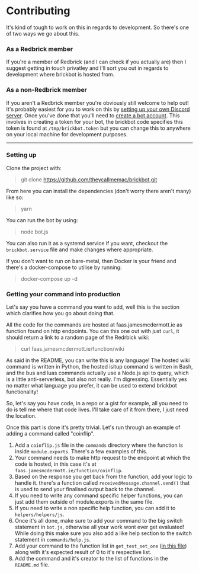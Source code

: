 # Contributing

It's kind of tough to work on this in regards to development. So there's one of two ways we go about this.

### As a Redbrick member

 If you're a member of Redbrick (and I can check if you actually are) then I suggest getting in touch privatley and I'll sort you out in regards to development where brickbot is hosted from. 

### As a non-Redbrick member

If you aren't a Redbrick member you're obviously still welcome to help out! It's probably easiest for you to work on this by [setting up your own Discord server](https://www.howtogeek.com/364075/how-to-create-set-up-and-manage-your-discord-server/). Once you've done that you'll need to [create a bot account](https://discordpy.readthedocs.io/en/latest/discord.html). This involves in creating a token for your bot, the brickbot code specifies this token is found at `/tmp/brickbot.token` but you can change this to anywhere on your local machine for development purposes.

---

### Setting up

Clone the project with:

> git clone https://github.com/theycallmemac/brickbot.git

From here you can install the dependencies (don't worry there aren't many) like so:

> yarn

You can run the bot by using:

> node bot.js

You can also run it as a systemd service if you want, checkout the `brickbot.service` file and make changes where appropriate.

If you don't want to run on bare-metal, then Docker is your friend and there's a docker-compose to utilise by running:

> docker-compose up -d
 
### Getting your command into production

Let's say you have a command you want to add, well this is the section which clarifies how you go about doing that.

All the code for the commands are hosted at faas.jamesmcdermott.ie as function found on http endpoints. You can this one out with just `curl`, it should return a link to a random page of the Redrbick wiki:

> curl faas.jamesmcdermott.ie/function/wiki

As said in the README, you can write this is any language! The hosted wiki command is written in Python, the hosted isitup command is written in Bash, and the bus and luas commands actually use a Node.js api to query, which is a little anti-serverless, but also not really. I'm digressing. Essentially yes no matter what language you prefer, it can be used to extend brickbot functionality!

So, let's say you have code, in a repo or a gist for example, all you need to do is tell me where that code lives. I'll take care of it from there, I just need the location. 

Once this part is done it's pretty trivial. Let's run through an example of adding a command called "coinflip".

1. Add a `coinflip.js` file in the `commands` directory where the function is inside `module.exports`. There's a few examples of this.
2. Your command needs to make http request to the endpoint at which the code is hosted, in this case it's at `faas.jamesmcdermott.ie/function/coinflip`.
3. Based on the response you get back from the function, add your logic to handle it. there's a function called `receivedMessage.channel.send()` that is used to send your finalised output back to the channel.
4. If you need to write any command specific helper functions, you can just add them outside of module.exports in the same file.
5. If you need to write a non specific help function, you can add it to `helpers/helpers/js`.
6. Once it's all done, make sure to add your command to the big switch statement in `bot.js`, otherwise all your work wont ever get evaluated! While doing this make sure you also add a like help section to the switch statement in `commands/help.js`.
7. Add your command to the function list in `get_test_set_one` ([in this file](https://github.com/theycallmemac/brickbot/blob/master/tests/endpoints.py)) along with it's expected result of 0 to it's respective list.
8. Add the command and it's creator to the list of functions in the `README.md` file.

